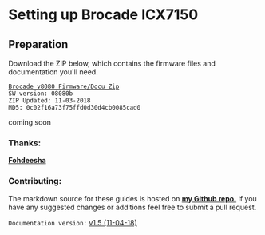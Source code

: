 # Setting up Brocade ICX7150

## Preparation 
Download the ZIP below, which contains the firmware files and documentation you'll need.  

[```Brocade v8080 Firmware/Docu Zip```](http://fohdeesha.com/data/other/brocade/8080b.zip)  
```SW version: 08080b```  
```ZIP Updated: 11-03-2018```  
```MD5: 0c02f16a73f75ffd0d30d4cb0085cad0```  


coming soon

### Thanks:
[**Fohdeesha**](http://fohdeesha.com/)  


### Contributing:
The markdown source for these guides is hosted on [**my Github repo.**](https://github.com/Fohdeesha/lab-docu) If you have any suggested changes or additions feel free to submit a pull request.  

```Documentation version:``` [ v1.5 (11-04-18)](https://github.com/Fohdeesha/lab-docu/commits/master) 